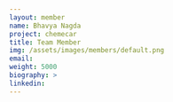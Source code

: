 ```yaml
---
layout: member
name: Bhavya Nagda
project: chemecar
title: Team Member
img: /assets/images/members/default.png
email:
weight: 5000
biography: >
linkedin:
---
```

